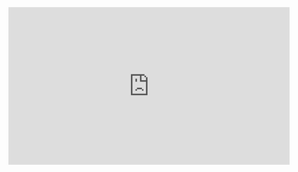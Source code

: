 
<p align="center">
<iframe width="560" height="315" src="https://www.youtube.com/embed/hjMx8EuyZJ8?start=180" title="YouTube video player" frameborder="0" allow="accelerometer; autoplay; clipboard-write; encrypted-media; gyroscope; picture-in-picture" allowfullscreen></iframe>
</p>

